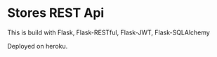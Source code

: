 # Stores REST Api

This is build with Flask, Flask-RESTful, Flask-JWT, Flask-SQLAlchemy

Deployed on heroku.
